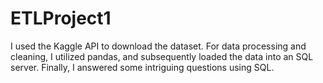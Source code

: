 # ETLProject1
I used the Kaggle API to download the dataset. For data processing and cleaning, I utilized pandas, and subsequently loaded the data into an SQL server. Finally, I answered some intriguing questions using SQL.
